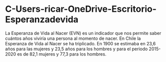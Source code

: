# C-Users-ricar-OneDrive-Escritorio-Esperanzadevida
La Esperanza de Vida al Nacer (EVN) es un indicador que nos permite saber cuántos años viviría una persona al momento de nacer.  En Chile la Esperanza de Vida al Nacer se ha triplicado. En 1900 se estimaba en 23,6 años para las mujeres y 23,5 años para los hombres y para el periodo 2015-2020 es de 82,1 mujeres y 77,3 para los hombres.
